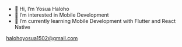 - 👋 Hi, I’m Yosua Haloho
- 👀 I’m interested in Mobile Development
- 🌱 I’m currently learning Mobile Development with Flutter and React Native

halohoyosua1502@gmail.com

